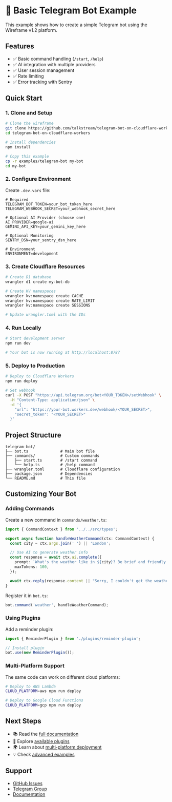 # 🤖 Basic Telegram Bot Example

This example shows how to create a simple Telegram bot using the Wireframe v1.2 platform.

## Features

- ✅ Basic command handling (`/start`, `/help`)
- ✅ AI integration with multiple providers
- ✅ User session management
- ✅ Rate limiting
- ✅ Error tracking with Sentry

## Quick Start

### 1. Clone and Setup

```bash
# Clone the wireframe
git clone https://github.com/talkstream/telegram-bot-on-cloudflare-workers.git
cd telegram-bot-on-cloudflare-workers

# Install dependencies
npm install

# Copy this example
cp -r examples/telegram-bot my-bot
cd my-bot
```

### 2. Configure Environment

Create `.dev.vars` file:

```env
# Required
TELEGRAM_BOT_TOKEN=your_bot_token_here
TELEGRAM_WEBHOOK_SECRET=your_webhook_secret_here

# Optional AI Provider (choose one)
AI_PROVIDER=google-ai
GEMINI_API_KEY=your_gemini_key_here

# Optional Monitoring
SENTRY_DSN=your_sentry_dsn_here

# Environment
ENVIRONMENT=development
```

### 3. Create Cloudflare Resources

```bash
# Create D1 database
wrangler d1 create my-bot-db

# Create KV namespaces
wrangler kv:namespace create CACHE
wrangler kv:namespace create RATE_LIMIT
wrangler kv:namespace create SESSIONS

# Update wrangler.toml with the IDs
```

### 4. Run Locally

```bash
# Start development server
npm run dev

# Your bot is now running at http://localhost:8787
```

### 5. Deploy to Production

```bash
# Deploy to Cloudflare Workers
npm run deploy

# Set webhook
curl -X POST "https://api.telegram.org/bot<YOUR_TOKEN>/setWebhook" \
  -H "Content-Type: application/json" \
  -d '{
    "url": "https://your-bot.workers.dev/webhook/<YOUR_SECRET>",
    "secret_token": "<YOUR_SECRET>"
  }'
```

## Project Structure

```
telegram-bot/
├── bot.ts              # Main bot file
├── commands/           # Custom commands
│   ├── start.ts        # /start command
│   └── help.ts         # /help command
├── wrangler.toml       # Cloudflare configuration
├── package.json        # Dependencies
└── README.md           # This file
```

## Customizing Your Bot

### Adding Commands

Create a new command in `commands/weather.ts`:

```typescript
import { CommandContext } from '../../src/types';

export async function handleWeatherCommand(ctx: CommandContext) {
  const city = ctx.args.join(' ') || 'London';

  // Use AI to generate weather info
  const response = await ctx.ai.complete({
    prompt: `What's the weather like in ${city}? Be brief and friendly.`,
    maxTokens: 100,
  });

  await ctx.reply(response.content || "Sorry, I couldn't get the weather.");
}
```

Register it in `bot.ts`:

```typescript
bot.command('weather', handleWeatherCommand);
```

### Using Plugins

Add a reminder plugin:

```typescript
import { ReminderPlugin } from './plugins/reminder-plugin';

// Install plugin
bot.use(new ReminderPlugin());
```

### Multi-Platform Support

The same code can work on different cloud platforms:

```bash
# Deploy to AWS Lambda
CLOUD_PLATFORM=aws npm run deploy

# Deploy to Google Cloud Functions
CLOUD_PLATFORM=gcp npm run deploy
```

## Next Steps

- 📚 Read the [full documentation](../../README.md)
- 🔌 Explore [available plugins](../plugins/)
- 🌍 Learn about [multi-platform deployment](../../docs/CLOUD_PLATFORMS.md)
- 💡 Check [advanced examples](../advanced/)

## Support

- [GitHub Issues](https://github.com/talkstream/telegram-bot-on-cloudflare-workers/issues)
- [Telegram Group](https://t.me/your-support-group)
- [Documentation](../../docs/)
